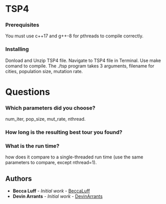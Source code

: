 # TSP4

### Prerequisites

You must use c++17 and g++-8 for pthreads to compile correctly.


### Installing

Donload and Unzip TSP4 file. Navigate to TSP4 file in Terminal. Use make comand to compile.
The ./tsp program takes 3 arguments, filename for cities, population size, mutation rate.

# Questions 
### Which parameters did you choose? 
num_iter, pop_size, mut_rate, nthread.
### How long is the resulting best tour you found?

### What is the run time? 
how does it compare to a single-threaded run time (use the same parameters to compare, except nthread=1).

## Authors

* **Becca Luff** - *Initial work* - [BeccaLuff](https://github.com/BeccaLuff)
* **Devin Arrants** - *Initial work* - [DevinArrants](https://github.com/DevinArrants)

